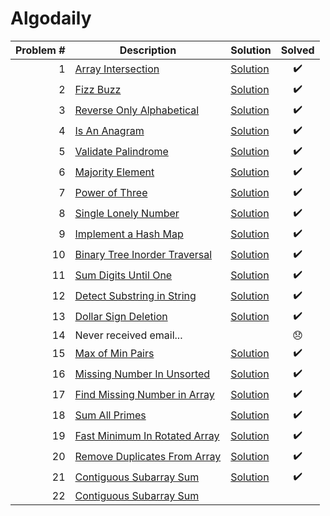 # Algodaily

| Problem # | Description                                   | Solution                          | Solved |
| --------: | --------------------------------------------- | --------------------------------- | :----: |
|         1 | [Array Intersection](problems/001)            | [Solution](problems/001/index.js) |   ✔️   |
|         2 | [Fizz Buzz](problems/002)                     | [Solution](problems/002/index.js) |   ✔️   |
|         3 | [Reverse Only Alphabetical](problems/003)     | [Solution](problems/003/index.js) |   ✔️   |
|         4 | [Is An Anagram](problems/004)                 | [Solution](problems/004/index.js) |   ✔️   |
|         5 | [Validate Palindrome](problems/005)           | [Solution](problems/005/index.js) |   ✔️   |
|         6 | [Majority Element](problems/006)              | [Solution](problems/006/index.js) |   ✔️   |
|         7 | [Power of Three](problems/007)                | [Solution](problems/007/index.js) |   ✔️   |
|         8 | [Single Lonely Number](problems/008)          | [Solution](problems/008/index.js) |   ✔️   |
|         9 | [Implement a Hash Map](problems/009)          | [Solution](problems/009/index.js) |   ✔️   |
|        10 | [Binary Tree Inorder Traversal](problems/010) | [Solution](problems/010/index.js) |   ✔️   |
|        11 | [Sum Digits Until One](problems/011)          | [Solution](problems/011/index.js) |   ✔️   |
|        12 | [Detect Substring in String](problems/012)    | [Solution](problems/012/index.js) |   ✔️   |
|        13 | [Dollar Sign Deletion](problems/013)          | [Solution](problems/013/index.js) |   ✔️   |
|        14 | Never received email...                       |                                   |   😞   |
|        15 | [Max of Min Pairs](problems/015)              | [Solution](problems/015/index.js) |   ✔️   |
|        16 | [Missing Number In Unsorted](problems/016)    | [Solution](problems/016/index.js) |   ✔️   |
|        17 | [Find Missing Number in Array](problems/017)  | [Solution](problems/017/index.js) |   ✔️   |
|        18 | [Sum All Primes](problems/018)                | [Solution](problems/018/index.js) |   ✔️   |
|        19 | [Fast Minimum In Rotated Array](problems/019) | [Solution](problems/019/index.js) |   ✔️   |
|        20 | [Remove Duplicates From Array](problems/020)  | [Solution](problems/020/index.js) |   ✔️   |
|        21 | [Contiguous Subarray Sum](problems/021)       | [Solution](problems/021/index.js) |   ✔️   |
|        22 | [Contiguous Subarray Sum](problems/022)       |                                   |        |
